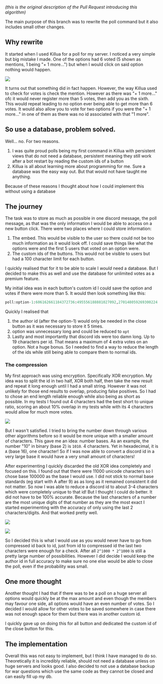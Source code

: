 *(this is the original description of the Pull Request introducing this algorithm)*

The main purpose of this branch was to rewrite the poll command but it also includes small other changes.


## Why rewrite
It started when I used Killua for a poll for my server. I noticed a very simple but big mistake I made. One of the options had 6 voted (5 shown as mentions, 1 being "+ 1 more...") but when I would click on said option nothing would happen. 

![](https://cdn.discordapp.com/attachments/861123833569345576/1055158623556341830/image.png)

It turns out that something did in fact happen. However, the way Killua used to check for votes is check the mention. However as there was "+ 1 more..." ofc it would never register more than 5 votes, then add you as the sixth. This would repeat leading to no option ever being able to get more than 6 votes. It would also allow you to vote for two options if you were the "+ 1 more..." in one of them as there was no id associated with that "1 more".

## So use a database, problem solved.
Well... no. For two reasons.
1) I was quite proud polls being my first command in Killua with persistent views that do not need a database, persistent meaning they still work after a bot restart by reading the custom ids of a button
2) Killua is all about learning more about programming for me. Sure a database was the easy way out. But that would not have taught me anything.

Because of these reasons I thought about how I could implement this without using a database

## The journey
The task was to store as much as possible in one discord message, the poll message, as that was the only information I would be able to access on a new button click. There were two places where I could store information:
1) The embed. This would be visible to the user so there could not be too much information as it would look off. I could save things like what the options were and the first 5 users that voted on an option were.
2) The custom ids of the buttons. This would not be visible to users but had a 100 character limit for each button.

I quickly realised that for it to be able to scale I *would* need a database. But I decided to make this as well and use the database for unlimited votes as a premium feature.

My initial idea was in each button's custom id I could save the option and votes if there were more than 5. It would then look something like this: 
```py
poll:option-1:606162661184372736:495556188881027092,270148059269300224
```

Quickly I realised that 
1) the author id (after the option-1) would only be needed in the close button as it was necessary to store it 5 times.
2) option was unnecessary long and could be reduced to `opt`
3) Lastly and most importantly that discord ids were too damn long. Up to 19 characters per id. That means a maximum of 4 extra votes on an option. Not a huge bonus. 
So I needed to find a way to reduce the length of the ids while still being able to compare them to normal ids.

### The compression
My first approach was using encryption. Specifically XOR encryption. My idea was to split the id in two half, XOR both half, then take the new result and repeat it long enough until I had a small string. However it was not unlikely for those end results to overlap, producing false positives. So I had to chose an end length reliable enough while also being as short as possible.
In my tests I found out 4 characters had the best short to unique ratio, scoring an about 10% overlap in my tests while with its 4 characters would allow for much more votes.

![](https://cdn.discordapp.com/attachments/861123833569345576/1055159832279257138/image.png)

But I wasn't satisfied. I tried to bring the number down through various other algorithms before so it would be more unique with a smaller amount of characters. This gave me an idea: number bases. 
As an example, the number "10" in binary (base 2) is `1010`. 4 characters. Yet in hexadecimal, it is `A` (base 16), one character! So if I was now able to convert a discord id in a very large base it would have a very small amount of characters!

After experimenting I quickly discarded the old XOR idea completely and focused on this. I found out that there were 11000 unicode characters so I chose base 100000 as the base I would use. I did not stick to normal base standards (eg start with A after 9) as as long as it remained consistent it did not matter. So now I was able to reduce a discord id to about 3-4 characters which were completely unique to that id! But I thought I could do better. It did not have to be 100% accurate. 
Because the last characters of a number are the most unique digits of that number as they are the most exact I started experimenting with the accuracy of only using the last 2 characters/digits. And that worked pretty well.

![](https://cdn.discordapp.com/attachments/1023190179491614720/1055263497572843633/image.png)

![](https://cdn.discordapp.com/attachments/1023190179491614720/1055263815194923088/image.png)

So I decided this is what I would use as you would never have to go from compressed id back to id, just from id to compressed id the last two characters were enough for a check. After all `2^1000 * 2^1000` is still a pretty large number of possibilities. However I did decide I would keep the author id in full accuracy to make sure no one else would be able to close the poll, even if the probability was small.

## One more thought

Another thought I had that if there was to be a poll on a huge server all options would quickly be at the max amount and even though the members may favour one side, all options would have an even number of votes. So I decided I would allow for other votes to be saved somewhere in case there was not enough space for them but there was in another custom id.

I quickly gave up on doing this for all button and dedicated the custom id of the close button for this.

## The implementation

Overall this was not easy to implement, but I think I have managed to do so. Theoretically it is incredibly reliable, should not need a database unless on huge servers and looks good. I also decided to not use a database backup for war questions which use the same code as they cannot be closed and can easily fill up my db.
